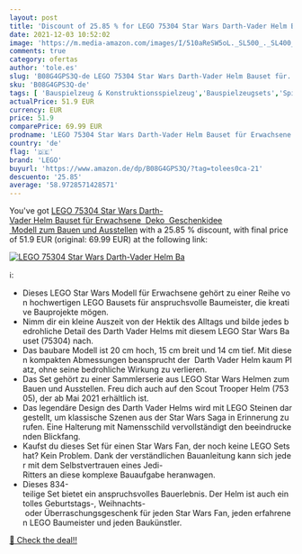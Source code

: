 ```yaml
---
layout: post
title: 'Discount of 25.85 % for LEGO 75304 Star Wars Darth-Vader Helm Ba'
date: 2021-12-03 10:52:02
image: 'https://m.media-amazon.com/images/I/510aReSW5oL._SL500_._SL400_.jpg'
comments: true
category: ofertas
author: 'tole.es'
slug: 'B08G4GPS3Q-de LEGO 75304 Star Wars Darth-Vader Helm Bauset für...'
sku: 'B08G4GPS3Q-de'
tags: [ 'Bauspielzeug & Konstruktionsspielzeug','Bauspielzeugsets','Spielzeug','lego', ]
actualPrice: 51.9 EUR
currency: EUR
price: 51.9
comparePrice: 69.99 EUR
prodname: 'LEGO 75304 Star Wars Darth-Vader Helm Bauset für Erwachsene  Deko  Geschenkidee  Modell zum Bauen und Ausstellen'
country: 'de'
flag: '🇩🇪'
brand: 'LEGO'
buyurl: 'https://www.amazon.de/dp/B08G4GPS3Q/?tag=tolees0ca-21'
descuento: '25.85'
average: '58.9728571428571'
---
```


You've got [LEGO 75304 Star Wars Darth-Vader Helm Bauset für Erwachsene  Deko  Geschenkidee  Modell zum Bauen und Ausstellen](https://www.amazon.de/dp/B08G4GPS3Q/?tag=tolees0ca-21) with a  25.85 % discount, with final price of 51.9 EUR (original: 69.99 EUR) at the following link:

[![LEGO 75304 Star Wars Darth-Vader Helm Ba](https://m.media-amazon.com/images/I/510aReSW5oL._SL500_._SL400_.jpg)](https://www.amazon.de/dp/B08G4GPS3Q/?tag=tolees0ca-21)

ℹ️:

- Dieses LEGO Star Wars Modell für Erwachsene gehört zu einer Reihe von hochwertigen LEGO Bausets für anspruchsvolle Baumeister, die kreative Bauprojekte mögen.
- Nimm dir ein kleine Auszeit von der Hektik des Alltags und bilde jedes bedrohliche Detail des Darth Vader Helms mit diesem LEGO Star Wars Bauset (75304) nach.
- Das baubare Modell ist 20 cm hoch, 15 cm breit und 14 cm tief. Mit diesen kompakten Abmessungen beansprucht der  Darth Vader Helm kaum Platz, ohne seine bedrohliche Wirkung zu verlieren.
- Das Set gehört zu einer Sammlerserie aus LEGO Star Wars Helmen zum Bauen und Ausstellen. Freu dich auch auf den Scout Trooper Helm (75305), der ab Mai 2021 erhältlich ist.
- Das legendäre Design des Darth Vader Helms wird mit LEGO Steinen dargestellt, um klassische Szenen aus der Star Wars Saga in Erinnerung zu rufen. Eine Halterung mit Namensschild vervollständigt den beeindruckenden Blickfang.
- Kaufst du dieses Set für einen Star Wars Fan, der noch keine LEGO Sets hat? Kein Problem. Dank der verständlichen Bauanleitung kann sich jeder mit dem Selbstvertrauen eines Jedi-Ritters an diese komplexe Bauaufgabe heranwagen.
- Dieses 834-teilige Set bietet ein anspruchsvolles Bauerlebnis. Der Helm ist auch ein tolles Geburtstags-, Weihnachts- oder Überraschungsgeschenk für jeden Star Wars Fan, jeden erfahrenen LEGO Baumeister und jeden Baukünstler.

[🛒 Check the deal!!](https://www.amazon.de/dp/B08G4GPS3Q/?tag=tolees0ca-21)
